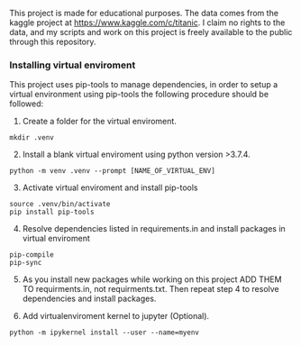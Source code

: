 This project is made for educational purposes.
The data comes from the kaggle project at https://www.kaggle.com/c/titanic.
I claim no rights to the data, and my scripts and work on this project is freely available to the public through this repository. 
 
 ### Installing virtual enviroment
 This project uses pip-tools to manage dependencies,
 in order to setup a virtual environment using pip-tools the following procedure should be followed:

 1. Create a folder for the virtual enviroment.
 
 ```
 mkdir .venv
 ```
 
 2. Install a blank virtual enviroment using python version >3.7.4.

 ```
 python -m venv .venv --prompt [NAME_OF_VIRTUAL_ENV]
 ```

 3. Activate virtual enviroment and install pip-tools

 ```
 source .venv/bin/activate
 pip install pip-tools
 ```
4. Resolve dependencies listed in requirements.in and install packages in virtual enviroment

```
pip-compile
pip-sync
```
5. As you install new packages while working on this project ADD THEM TO requirments.in, not requirments.txt. 
Then repeat step 4 to resolve dependencies and install packages. 


6. Add virtualenviroment kernel to jupyter (Optional).

```
python -m ipykernel install --user --name=myenv
```